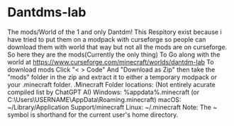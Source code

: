 # Dantdms-lab
The mods/World of the 1 and only Dantdm!
This Respitory exist because i have tried to put them on a modpack with curseforge so people can download them with world that way but not all the mods are on curseforge.
So here they are the mods(Currently the only thing) To Go along with the world at https://www.curseforge.com/minecraft/worlds/dantdm-lab
To download mods Click "< > Code" And "Download as Zip" then take the "mods" folder in the zip and extract it to either a temporary modpack or your .minecraft folder.
.Minecraft Folder locations: (Not entirely acurate compiled list by ChatGPT AI)
Windows: %appdata%\.minecraft (or C:\Users\USERNAME\AppData\Roaming\.minecraft)
macOS: ~/Library/Application Support/minecraft
Linux: ~/.minecraft
Note: The ~ symbol is shorthand for the current user's home directory.
